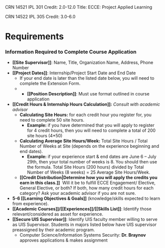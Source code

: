  CRN 14521 IPL 301
Credit: 2.0-12.0
Title: ECCE: Project Applied Learning

CRN 14522 IPL 305
Credit: 3.0-6.0

Requirements
==
### **Information Required to Complete Course Application**

-   **[[Site Supervisor]]**: Name, Title, Organization Name, Address, Phone Number
-   **[[Project Dates]]**: Internship/Project Start Date and End Date
    -   If your end date is later than the listed date below, you will need to complete the Extension Form.
    - -   **[[Position Description]]**: Must use format outlined in course application
-   **[[Credit Hours & Internship Hours Calculation]]:** _Consult with academic advisor_
    -   **Calculating Site Hours:** for each credit hour you register for, you need to complete 50 site hours.
        -   **Example:** if you have determined that you will apply to register for 4 credit hours, then you will need to complete a total of 200 site hours (4*50)
    -   **Calculating Average Site Hours/Week:** Total Site Hours / Total Number of Weeks at Site (depends on the experience beginning and end dates).
        -   **Example:** if your experience start & end dates are June 6 – July 29th, then your total number of weeks is 8. You should then use the formula. Total Site Hours (200 hours) divided by Total Number of Weeks (8 weeks) = 25 Average Site Hours/Week.
    -   **[[Credit Distribution|Determine how you will apply the credits you earn in this class.]]**  Will it be to fulfill ECCE Engagement/ Elective, General Elective, or both? If both, how many credit hours for each category? Ask your academic advisor if you are not sure.
-   **5-6 [[Learning Objectives & Goals]]** (knowledge/skills expected to learn from experience).
-   **[[Academic Courses]]/[[Experiences]]/[[Skills List]]**: Identify those relevant/considered as asset for experience.
-   **[[Secure UIS Supervisor]]**: Identify UIS faculty member willing to serve as UIS Supervisor. Students in majors listed below have UIS supervisor preassigned by their academic program.
    -   Computer Science/Information Systems Security: **Dr. Braynov** approves applications & makes assignment
